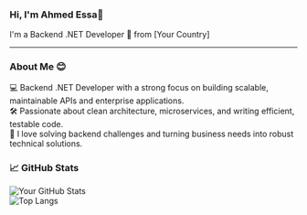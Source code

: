 ### Hi, I'm Ahmed Essa👋  
I'm a Backend .NET Developer 🧠 from [Your Country]

---

### About Me 😊  
💻 Backend .NET Developer with a strong focus on building scalable, maintainable APIs and enterprise applications.  
🛠️ Passionate about clean architecture, microservices, and writing efficient, testable code.  
🚀 I love solving backend challenges and turning business needs into robust technical solutions.  


### 📈 GitHub Stats  

![Your GitHub Stats](https://github-readme-stats.vercel.app/api?username=AhmedMEssa&show_icons=true&theme=radical)  
![Top Langs](https://github-readme-stats.vercel.app/api/top-langs/?username=AhmedMEssa&layout=compact&theme=radical)


